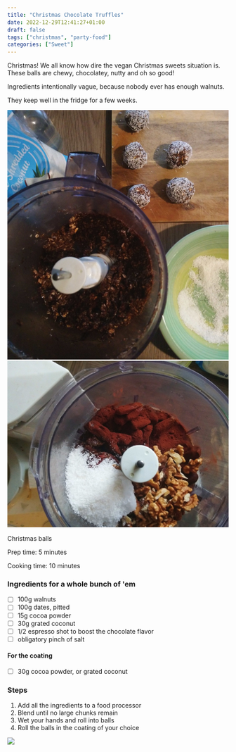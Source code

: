 ```yaml
---
title: "Christmas Chocolate Truffles"
date: 2022-12-29T12:41:27+01:00
draft: false
tags: ["christmas", "party-food"]
categories: ["Sweet"]
---
```


Christmas! We all know how dire the vegan Christmas
sweets situation is. 
These balls are chewy, chocolatey, nutty and oh so good!

Ingredients intentionally vague, because nobody ever has enough walnuts.

They keep well in the fridge for a few weeks.

<div class="image-split">

![](balls0.jpg)
![](balls1.jpg)

<span class="caption">Christmas balls</span>
</div>

<div class="recipe">
Prep time: 5 minutes

Cooking time: 10 minutes

### Ingredients for a whole bunch of 'em
- [ ] 100g walnuts
- [ ] 100g dates, pitted
- [ ] 15g cocoa powder
- [ ] 30g grated coconut
- [ ] 1/2 espresso shot to boost the chocolate flavor
- [ ] obligatory pinch of salt
#### For the coating
- [ ] 30g cocoa powder, or grated coconut

### Steps
1. Add all the ingredients to a food processor
2. Blend until no large chunks remain
3. Wet your hands and roll into balls
4. Roll the balls in the coating of your choice

![](/christmas-balls/balls1.jpg)


</div>
